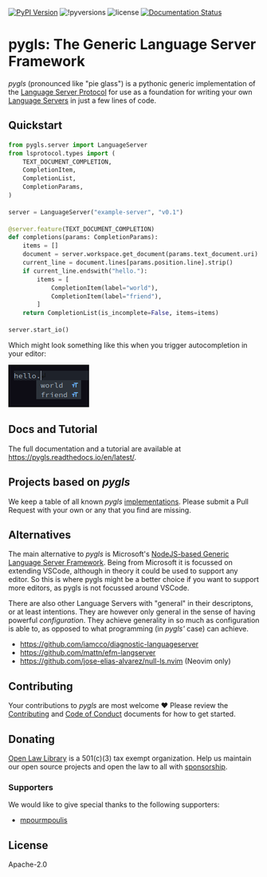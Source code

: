 [![PyPI Version](https://img.shields.io/pypi/v/pygls.svg)](https://pypi.org/project/pygls/) ![!pyversions](https://img.shields.io/pypi/pyversions/pygls.svg) ![license](https://img.shields.io/pypi/l/pygls.svg) [![Documentation Status](https://img.shields.io/badge/docs-latest-green.svg)](https://pygls.readthedocs.io/en/latest/)

# pygls: The Generic Language Server Framework

_pygls_ (pronounced like "pie glass") is a pythonic generic implementation of the [Language Server Protocol](https://microsoft.github.io/language-server-protocol/specification) for use as a foundation for writing your own [Language Servers](https://langserver.org/) in just a few lines of code.

## Quickstart
```python
from pygls.server import LanguageServer
from lsprotocol.types import (
    TEXT_DOCUMENT_COMPLETION,
    CompletionItem,
    CompletionList,
    CompletionParams,
)

server = LanguageServer("example-server", "v0.1")

@server.feature(TEXT_DOCUMENT_COMPLETION)
def completions(params: CompletionParams):
    items = []
    document = server.workspace.get_document(params.text_document.uri)
    current_line = document.lines[params.position.line].strip()
    if current_line.endswith("hello."):
        items = [
            CompletionItem(label="world"),
            CompletionItem(label="friend"),
        ]
    return CompletionList(is_incomplete=False, items=items)

server.start_io()
```

Which might look something like this when you trigger autocompletion in your editor:

![completions](https://raw.githubusercontent.com/openlawlibrary/pygls/master/docs/assets/hello-world-completion.png)

## Docs and Tutorial

The full documentation and a tutorial are available at <https://pygls.readthedocs.io/en/latest/>.

## Projects based on _pygls_

We keep a table of all known _pygls_ [implementations](https://github.com/openlawlibrary/pygls/blob/master/Implementations.md). Please submit a Pull Request with your own or any that you find are missing.

## Alternatives

The main alternative to _pygls_ is Microsoft's [NodeJS-based Generic Language Server Framework](https://github.com/microsoft/vscode-languageserver-node). Being from Microsoft it is focussed on extending VSCode, although in theory it could be used to support any editor. So this is where pygls might be a better choice if you want to support more editors, as pygls is not focussed around VSCode.

There are also other Language Servers with "general" in their descriptons, or at least intentions. They are however only general in the sense of having powerful _configuration_. They achieve generality in so much as configuration is able to, as opposed to what programming (in _pygls'_ case) can achieve.
  * https://github.com/iamcco/diagnostic-languageserver
  * https://github.com/mattn/efm-langserver
  * https://github.com/jose-elias-alvarez/null-ls.nvim (Neovim only)

## Contributing

Your contributions to _pygls_ are most welcome ❤️ Please review the [Contributing](https://github.com/openlawlibrary/pygls/blob/master/CONTRIBUTING.md) and [Code of Conduct](https://github.com/openlawlibrary/pygls/blob/master/CODE_OF_CONDUCT.md) documents for how to get started.

## Donating

[Open Law Library](http://www.openlawlib.org/) is a 501(c)(3) tax exempt organization. Help us maintain our open source projects and open the law to all with [sponsorship](https://github.com/sponsors/openlawlibrary).

### Supporters

We would like to give special thanks to the following supporters:
* [mpourmpoulis](https://github.com/mpourmpoulis)

## License

Apache-2.0
